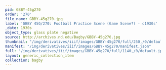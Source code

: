 ```yaml
---
pid: GBBY-45g270
order: '270'
file_name: GBBY-45g270.jpg
label: 'GBBY 45G/270: Football Practice Scene (Game Scene?) - c1930s'
_date: 1930s
object_type: glass plate negative
source: http://archives.nd.edu/Bagby/GBBY-45g270.jpg
thumbnail: "/img/derivatives/iiif/images/GBBY-45g270/full/250,/0/default.jpg"
manifest: "/img/derivatives/iiif/images/GBBY-45g270/manifest.json"
full: "/img/derivatives/iiif/images/GBBY-45g270/full/1140,/0/default.jpg"
layout: generic_collection_item
collection: bagby
---
```

